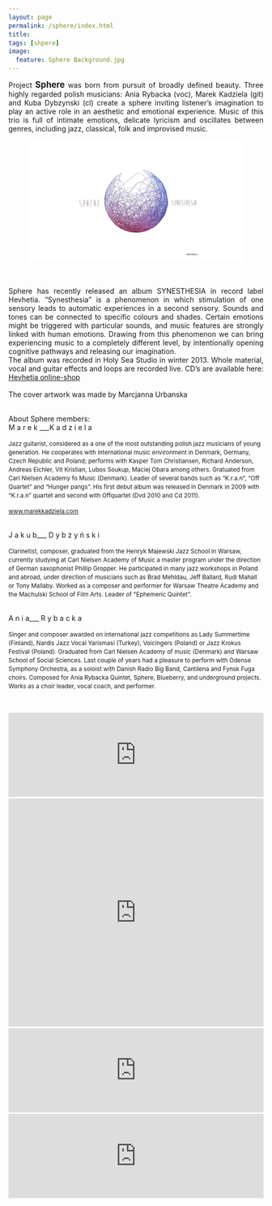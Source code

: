 ```yaml
---
layout: page
permalink: /sphere/index.html
title:
tags: [shpere]
image:
  feature: Sphere Background.jpg
---
```


<p align="justify">Project <big><b>Sphere</b></big> was born from pursuit of broadly defined beauty. Three highly regarded polish musicians: Ania Rybacka (voc), Marek Kadziela (git) and Kuba Dybzynski (cl) create a sphere inviting listener’s imagination to play an active role in an aesthetic and emotional experience. Music of this trio is full of intimate emotions, delicate lyricism and oscillates between genres, including jazz, classical, folk and improvised music. 
<br>

<figure>
    <img src="/images/Sphere okladka.jpg"></a>
</figure>
<br>
<p align="justify">
Sphere has recently released an album SYNESTHESIA in record label Hevhetia.
“Synesthesia” is a phenomenon in which stimulation of one sensory leads to automatic experiences in a second sensory. Sounds and tones can be connected to specific colours and shades. Certain emotions might be triggered with particular sounds, and music features are strongly linked with human emotions. Drawing from this phenomenon we can bring experiencing music to a completely different level, by intentionally opening cognitive pathways and releasing our imagination.
<br>
The album was recorded in Holy Sea Studio in winter 2013. Whole material, vocal and guitar effects and loops are recorded live. CD’s are available here:
<a href="http://www.hevhetia.com/Hevhetia/portal/ViewItem.xhtml?id=3408">Hevhetia online-shop</a><br>
<br>
The cover artwork was made by Marcjanna Urbanska
<br><br>





About Sphere members:<br>
M a r e k ___K a d z i e l a<br>

<small>Jazz guitarist, considered as a one of the most outstanding polish jazz musicians of young generation.
He cooperates with international music environment in Denmark, Germany, Czech Republic and Poland; performs with Kasper Tom Christiansen, Richard Anderson, Andreas Eichler, Vit Kristian, Lubos Soukup, Maciej Obara among others.
Gratuated from Carl Nielsen Academy fo Music (Denmark). Leader of several bands such as “K.r.a.n”, “Off Quartet” and “Hunger pangs”. His first debut album was released in Denmark in 2009 with “K.r.a.n” quartet and second with Offquartet (Dvd 2010 and Cd 2011).<br>

<a href="http://www.marekkadziela.com">www.marekkadziela.com</a></small><br><br>


J a k u b___ D y b ż y ń s k i<br>

<small>Clarinetist, composer, graduated from the Henryk Majewski Jazz School in Warsaw, currently studying at Carl Nielsen Academy of Music a master program under the direction of German saxophonist Phillip Gropper. He participated in many jazz workshops in Poland and abroad, under direction of musicians such as Brad Mehldau, Jeff Ballard, Rudi Mahall or Tony Mallaby. Worked as a composer and performer for Warsaw Theatre Academy and the Machulski School of Film Arts. Leader of "Ephemeric Quintet".</small><br><br>


A n i a___ R y b a c k a<br>

<small>Singer and composer awarded on international jazz competitions as Lady Summertime (Finland), Nardis Jazz Vocal Yarismasi (Turkey), Voicingers (Poland) or Jazz Krokus Festival (Poland). Graduated from Carl Nielsen Academy of music (Denmark) and Warsaw School of Social Sciences. Last couple of years had a pleasure to perform with Odense Symphony Orchestra, as a soloist with Danish Radio Big Band, Cantilena and Fynsk Fuga choirs. Composed for Ania Rybacka Quintet, Sphere, Blueberry, and underground projects. Works as a choir leader, vocal coach, and performer. </small></p><br>



<iframe width="100%" height="166" scrolling="no" frameborder="no" src="https://w.soundcloud.com/player/?url=https%3A//api.soundcloud.com/tracks/124621781&amp;color=ff6600&amp;auto_play=false&amp;show_artwork=true"></iframe>

<iframe width="100%" height="450" scrolling="no" frameborder="no" src="https://w.soundcloud.com/player/?url=https%3A//api.soundcloud.com/tracks/136468132&amp;auto_play=false&amp;hide_related=false&amp;visual=true"></iframe>

<iframe width="100%" height="166" scrolling="no" frameborder="no" src="https://w.soundcloud.com/player/?url=http%3A%2F%2Fapi.soundcloud.com%2Ftracks%2F108827751"></iframe>

<iframe width="100%" height="166" scrolling="no" frameborder="no" src="https://w.soundcloud.com/player/?url=http%3A%2F%2Fapi.soundcloud.com%2Ftracks%2F112406594"></iframe>
